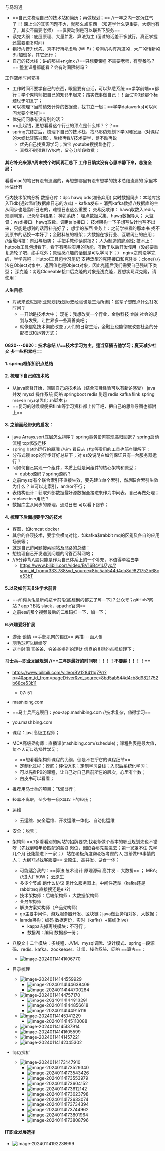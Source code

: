与马沟通

- ==自己先梳理自己的技术站和简历；再做规划；==         //一年之内一定沉住气了！! 课上谁的其实问题不大，就那么点东西；（知道学什么更重要，大纲也有了，其实不需要老师） ==真要动倒是可以联系下服务==
- 读完大纲：底层原理、大量并发、算法为主 (面试的话差不多就行，真正掌握还需要更多时间)
- 银行内晋升优先，真不行再考虑动 (WLB)；培训机构有渠道的；大厂的话新的BU加班多，其它还行；
- 自己的技术栈：讲的那些+niginx  //==只想要课程 不需要老师，有套餐吗？==  整套课程都能看？会有时间限制吗？

工作空闲时间安排

- 工作时间不要学自己的东西，眼里要有点活，可以熟悉系统  ==学学前端==都行；学个架构师把自己的知识串起来；踏实做事做自己！！面试100题那个标题过于明显了；
- 可以梳理下当前绩效计算的数据流，找书立一起；==学学dataworks[可以问问尤要个教程]==
- 优先问问季有没有别的活？
- ==比起钱，更想看看这个行业的顶点是什么样？？？==
- spring完结之后，梳理下自己的技术栈，找马那边规划下学习和发展（对课程的大纲比较感兴趣），后续再看//技术要学，动不动再说
  - 优先自己找资源学习；淘宝 youtube搜搜看也行；
  - 真找不到预算1W以内，留心分阶段收费；

#### 其它补充来源//周末找个时间再汇总下   工作日确实没有心思冷静下来，总览全局；

看看mac的笔记有没有遗漏的，再想想哪里有没有想学的技术总结遗漏的 家里本地估计有

行内技术架构分析
数据仓库：dpc hawq ods(准备弃用)
实时数据同步：本地库接入Tidb(通过监听数据库日志的方式) + kafka发布 + 消费kafka数据
//数据库的主从同步也是监听日志的，难怪日志这么重要；
交易反欺诈： hawq取数入redis，规则判定，记录命中结果；
神策系统： 埋点数据采集、hawq数据导入；
大监督：wsdl接口、hawq取数、调用taip接口；
技术架构一下子想写估计也写不出来，只能是想到的话再补充好了；
想学的东西
业务上：之前学校看的那本书 找不到原书的话换一本好了；金融科技的框架；大数据在银行业、互联网业的应用；
//金融科技：前沿与趋势； 手把手教你读财报2； 人为制造的脆弱性; 
技术上：hutools工具包想看下，看下有哪些实用的功能，有助于以后开发使用（没必要重复造轮子吧，练手除外；原理感兴趣的话倒是可以学习下；）
nginx之前没学完的，学学完吧；
Hutool工具包学习笔记
支持泛型的克隆接口和克隆类：clone()方法在Object对象中，返回值也是Object对象，因此克隆后我们需要自己强转下类型；
深克隆：实现Cloneable接口后克隆的对象是浅克隆，要想实现深克隆，请使用：

#### 人生目标

- 对我来说就是职业规划[既是历史经验也是生活所迫]：这辈子想做点什么打发时间？
  - 一开始是技术大牛；  现在：我想改变一个行业，金融科技   金融   社会的规划与发展，让世界多一些真善美吧；
  - 就像信息技术彻底改变了人们的日常生活，金融业也能彻底改变社会的分配模式和运转方式；

#### 0820---0920：技术总结 //==技术学习为主，适当穿插吉他学习；夏天减少社交 多一些积累吧==

#### 1. spring框架知识点总结

#### 2. 梳理下自己的技术站

- 从java面经开始，回顾自己的技术站（结合项目经验可以有新的感受）   java  并发 mysql  操作系统  网络 springboot redis 刷题  redis  kafka  flink  spring maven  mysql优化  sh脚本   js
- ==复习的时候顺便把flink等学习资料都上传下吧，把自己的思维导图也都附上==

#### 3. 之前面经带来的启发：

- java  Arrays.sort底层怎么排序？  spring事务如何实现递归回退？   spring启动流程    tcp状态迁移
- spring batch运行的原理 //vim 看日志 sftp等常用的工具也简单理解下；
- 分布式锁 aop的异步好好总结下；对  es没说明白如何保证只有一台服务器运行？
- 问如何自己实现一个组件，本质上就是问组件的核心架构和原型；
  - dubbo源码？spring源码？
- 之前mysql有个联合索引不直接生效，要先建立单个索引，然后联合索引生效 为什么？  in可以走索引，and/or不行；
- 表结构设计：获取外部数据最好源数据全接进来作为中间表，自己再做处理；
- replace into用法？
- 数据库主从同步的原理，通过日志  可以看下细节；

#### 4. 梳理下后面想要学习的技术

- 容器，如tomcat docker
- 其余的各项技术，要学会横向对比，如kafka和rabbit mq的区别及各自的应用场景等；
- 就是自己的问题搜索网站及思路的总结：
- 想梳理自己开发遇到问题的问答百科网站；
- //5分钟背八股只能是作为自己体系上的一个补充，不值得单独去学
  - https://www.bilibili.com/video/BV16B4y1U7yc/?spm_id_from=333.788&vd_source=8bd5ab544d4cb8d9821752b68ce53b11

#### 5.以及如何去关注学术前言

- ==如何关注最新的技术前沿[能想到的都去了解一下]？公众号？gitHub?网站？app？B站   slack，apache官网==
- 之前es的那个视频最后的二维码扫一下，加一下；

#### 6.兴趣爱好扩展

- 游泳  谈情  ==手部肌肉的锻炼==  素描---画人像
- 羽毛球可以继续呀
- 这个时间  富爸爸、穷爸爸提到的理财 信息的关键的点都梳理下；



#### 马士兵--职业发展规划 //==三年是最好的时间呀！！！！不要躺！！！！==

- https://www.bilibili.com/video/BV128411g7Pr/?p=4&spm_id_from=pageDriver&vd_source=8bd5ab544d4cb8d9821752b68ce53b11
  - 07: 51
- mashibing.com
- ==马士兵严选项目：you-app.mashibing.com //技术复杂，值得学习==
- you.mashibing.com     
- 课程：java高级工程师；
- MCA高级架构师：直播课(mashibing.com/schedule)；课程列表是最大值，每个人可以选择性学习；
  - ==想看看架构师课程的大纲，倒是不在乎它的课程细节==
  - 定制化过程：摸底；评估诉求；定制学习路线；入职后系统化学习；
  - 可以先看P9的课程，让自己对自己目前所在的层次，心里有个数；
  - 白皮书可以看看；
- 推荐用马士兵的项目：飞滴出行；
- 轻易不离职，至少有一段3年以上的经历；
- 运维
  - 云运维、安全运维、开发运维一体化、自动化运维
- 安全：脱壳；
- 架构师 ==//多看看别的网站的招牌要求;找老师做个基本的职业规划先也不错呀（先找到和年龄匹配的薪资  岗位，囫囵吞枣先蒙进去；第一家罩不住  先学几个月  还能蒙进下一家；）;站在老板角度帮老板考虑的人  提前做P6事情的人； 大纲可以找客服要==           云原生、高并发、湖仓一体；
  - 可能适合我的：==算法 技术设计  原理源码  高并发  +  大数据== ； MBA;    //进大厂50W； 云原生；
  - 多少个节点 跑什么协议 跑什么服务器上，中间件选型（kafka还是rabbitmq 直接搜还是elk?） 
  - 技术架构师：后端架构师 + 大数据架构师
  - 业务架构师
  - 解决方案架构师（产品架构师）
  - go主要中间件、游戏服务器开发、区块链；java做业务相对多、大数据；
  - lamda架构：编码 数据两份，实时（kafka）+离线(hive)   
    - kappa去掉离线模块：不可行；
    - 数据湖：编码 数据都一份；
- 八股文十二个模块：多线程、JVM、mysql调优、设计模式、spring一段源码、redis、kafka、zookeeper、计组、操作系统、网络  ==算法==；
  - ![image-20240114141006770](技术发展规划-photos/image-20240114141006770.png)

- 目录梳理
  - ![image-20240114144559929](技术发展规划-photos/image-20240114144559929.png)
    - ![image-20240114144638409](技术发展规划-photos/image-20240114144638409.png)
    - ![image-20240114144700284](技术发展规划-photos/image-20240114144700284.png)
  - ![image-20240114144757170](技术发展规划-photos/image-20240114144757170.png)
    - ![image-20240114144813291](技术发展规划-photos/image-20240114144813291.png)
    - ![image-20240114144856618](技术发展规划-photos/image-20240114144856618.png)
    - ![image-20240114144915119](技术发展规划-photos/image-20240114144915119.png)
  - ![image-20240114145041229](技术发展规划-photos/image-20240114145041229.png)
    - ![image-20240114145110088](技术发展规划-photos/image-20240114145110088.png)
  - ![image-20240114145137914](技术发展规划-photos/image-20240114145137914.png)
  - ![image-20240114141605599](技术发展规划-photos/image-20240114141605599.png)
  - ![image-20240114141457221](技术发展规划-photos/image-20240114141457221.png)
  - ![image-20240114142045302](技术发展规划-photos/image-20240114142045302.png)
- 简历赏析
  - ![image-20240114173447910](技术发展规划-photos/image-20240114173447910.png)
    - ![image-20240114173529340](技术发展规划-photos/image-20240114173529340.png)
    - ![image-20240114173543426](技术发展规划-photos/image-20240114173543426.png)
    - ![image-20240114173553979](技术发展规划-photos/image-20240114173553979.png)
    - ![image-20240114173604152](技术发展规划-photos/image-20240114173604152.png)
    - ![image-20240114173612142](技术发展规划-photos/image-20240114173612142.png)
    - ![image-20240114173623798](技术发展规划-photos/image-20240114173623798.png)
    - ![image-20240114173633074](技术发展规划-photos/image-20240114173633074.png)
    - ![image-20240114173734394](技术发展规划-photos/image-20240114173734394.png)
    - ![image-20240114173744962](技术发展规划-photos/image-20240114173744962.png)
    - ![image-20240114173801964](技术发展规划-photos/image-20240114173801964.png)
    - ![image-20240114173808796](技术发展规划-photos/image-20240114173808796.png)





#### IT职业发展选择

- ![image-20240114192238999](技术发展规划-photos/image-20240114192238999.png)

